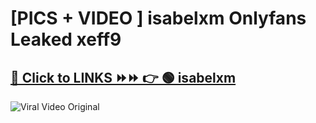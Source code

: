 
 # [PICS + VIDEO ] isabelxm Onlyfans Leaked xeff9

## <h2><a href="https://clipsfans.com/isabelxm&ref=git">🔗 Click to LINKS ⏩⏩ 👉 🟢 isabelxm </a></h2>

<a href="https://clipsfans.com/isabelxm&ref=git" rel="nofollow" data-target="animated-image.originalLink"><img src="https://i.ibb.co.com/xMMVF88/686577567.gif" alt="Viral Video Original" style="max-width: 100%; display: inline-block;" data-target="animated-image.originalImage"></a>

